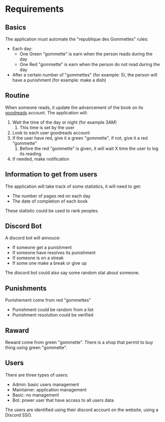 # Requirements

## Basics

The application must automate the "republique des Gommettes" rules:
- Each day:
  - One Green "gommette" is earn when the person reads during the day
  - One Red "gommette" is earn when the person do not read during the day
- After a certain number of "gommettes" (for example: 5), the person will have a punishment (for example: make a dish)

## Routine

When someone reads, it update the advancement of the book on its [goodreads](https://www.goodreads.com/) account. The application will:
1. Wait the time of the day or night (for example 3AM)
   1. This time is set by the user
2. Look to each user goodreads account
3. If the user have red, give it a green "gommette", if not, give it a red "gommette"
   1. Before the red "gommette" is given, it will wait X time the user to log its reading.
4. If needed, make notification

## Information to get from users

The application will take track of some statistics, it will need to get:
- The number of pages red on each day
- The date of completion of each book

These statistic could be used to rank peoples.

## Discord Bot

A discord bot will annouce:
- If someone get a punishment
- If someone have resolves its punishment
- If someone is on a streak
- If some one make a break or give up

The discord bot could also say some random stat about someone.

## Punishments

Punishement come from red "gommettes"

- Punishment could be random from a list
- Punishment resolution could be verified

## Raward

Reward come from green "gommette". There is a shop that permit to buy thing using green "gommette".

## Users

There are three types of users:
- Admin: basic users management
- Maintainer: application management
- Basic: no management
- Bot: power user that have access to all users data

The users are identified using their discord account on the website, using a Discord SSO.